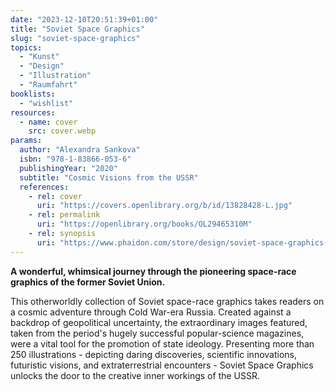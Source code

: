```yaml
---
date: "2023-12-10T20:51:39+01:00"
title: "Soviet Space Graphics"
slug: "soviet-space-graphics"
topics:
  - "Kunst"
  - "Design"
  - "Illustration"
  - "Raumfahrt"
booklists:
  - "wishlist"
resources:
  - name: cover
    src: cover.webp
params:
  author: "Alexandra Sankova"
  isbn: "978-1-83866-053-6"
  publishingYear: "2020"
  subtitle: "Cosmic Visions from the USSR"
  references:
    - rel: cover
      uri: "https://covers.openlibrary.org/b/id/13828428-L.jpg"
    - rel: permalink
      uri: "https://openlibrary.org/books/OL29465310M"
    - rel: synopsis
      uri: "https://www.phaidon.com/store/design/soviet-space-graphics-cosmic-visions-from-the-ussr-9781838660536/"
---
```


**A wonderful, whimsical journey through the pioneering space-race graphics of the 
former Soviet Union.**

This otherworldly collection of Soviet space-race graphics takes readers on a 
cosmic adventure through Cold War-era Russia. Created against a backdrop of 
geopolitical uncertainty, the extraordinary images featured, taken from the 
period's hugely successful popular-science magazines, were a vital tool for the 
promotion of state ideology. Presenting more than 250 illustrations - depicting 
daring discoveries, scientific innovations, futuristic visions, and 
extraterrestrial encounters - Soviet Space Graphics unlocks the door to the 
creative inner workings of the USSR.